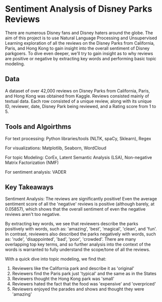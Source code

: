 # Sentiment Analysis of Disney Parks Reviews
There are numerous Disney fans and Disney haters around the globe.  The aim of this project is to use Natural Language Processing and Unsupervised Learning exploration of all the reviews on the Disney Parks from California, Paris, and Hong Kong to gain insight into the overall sentiment of Disney parkgoers.  To dive even deeper, we'll try to gain insight as to why reviews are positive or negative by extracting key words and performing basic topic modeling.

## Data
A dataset of over 42,000 reviews on Disney Parks from California, Paris, and Hong Kong was obtained from Kaggle.  Reviews consisted mainly of textual data.  Each row consisted of a unique review, along with its unique ID, reviewer, date, Disney Park being reviewed, and a Rating score from 1 to 5.

## Tools and Algoirthms
For text processing: Python libraries/tools (NLTK, spaCy, Sklearn), Regex

For visualizations: Matplotlib, Seaborn, WordCloud

For topic Modeling: CorEx, Latent Semantic Analysis (LSA), Non-negative Matrix Factorization (NMF)

For sentiment analysis: VADER

## Key Takeaways
Sentiment Analysis: The reviews are significantly positive! Even the average sentiment score of all the 'negative' reviews is positive (although barely, at 0.05857), which shows that the overall sentiment of even the negative reviews aren't too negative.

By extracting key words, we see that reviewers describe the parks positively with words, such as: 'amazing', 'best', 'magical', 'clean', and 'fun'.  In contrast, reviewers also described the parks negatively with words, such as: 'rude', 'disappointed', 'bad', 'poor', 'crowded'.  There are many overlapping top key terms, and so further analysis into the context of the words is warranted to fully understand the scope/tone of all the reviews.

With a quick dive into topic modeling, we find that:
1. Reviewers like the California park and describe it as 'original'
2. Reviewers find the Paris park just 'typical' and the same as in the States
3. Reviewers thought the Hong Kong park was 'small'
4. Reviewers hated the fact that the food was 'expensive' and 'overpriced'
5. Reviewers enjoyed the parades and shows and thought they were 'amazing'
